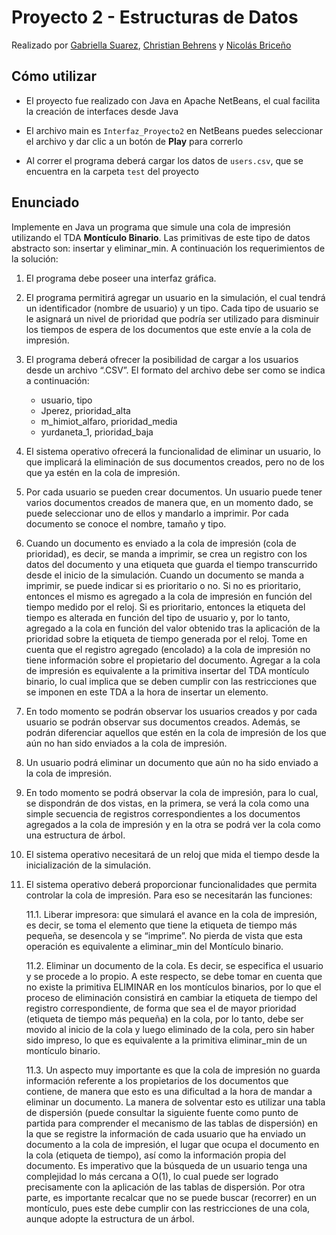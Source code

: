 # Proyecto 2 - Estructuras de Datos

Realizado por [Gabriella Suarez](https://github.com/g-suarez), [Christian Behrens](https://github.com/cbehrensunimet) y [Nicolás Briceño](https://github.com/nicoabb)

## Cómo utilizar

- El proyecto fue realizado con Java en Apache NetBeans, el cual facilita la creación de interfaces desde Java
  
- El archivo main es `Interfaz_Proyecto2` en NetBeans puedes seleccionar el archivo y dar clic a un botón de **Play** para correrlo

- Al correr el programa deberá cargar los datos de `users.csv`, que se encuentra en la carpeta `test` del proyecto

## Enunciado

Implemente en Java un programa que simule una cola de impresión utilizando el TDA **Montículo Binario**.  Las primitivas de este tipo de datos abstracto son: insertar y eliminar_min. A continuación los requerimientos de la solución:

1. El programa debe poseer una interfaz gráfica.

2. El programa permitirá agregar un usuario en la simulación, el cual tendrá un identificador (nombre de usuario) y un tipo. Cada tipo de usuario se le asignará un nivel de prioridad que podría ser utilizado para disminuir los tiempos de espera de los documentos que este envíe a la cola de impresión.

3. El programa deberá ofrecer la posibilidad de cargar a los usuarios desde un archivo “.CSV”. El formato del archivo debe ser como se indica a continuación: 
    - usuario, tipo
    - Jperez, prioridad_alta
    - m_himiot_alfaro, prioridad_media
    - yurdaneta_1, prioridad_baja

4. El sistema operativo ofrecerá la funcionalidad de eliminar un usuario, lo que implicará la eliminación de sus documentos creados, pero no de los que ya estén en la cola de impresión. 

5. Por cada usuario se pueden crear documentos. Un usuario puede tener varios documentos creados de manera que, en un momento dado, se puede seleccionar uno de ellos y mandarlo a imprimir. Por cada documento se conoce el nombre, tamaño y tipo. 

6. Cuando un documento es enviado a la cola de impresión (cola de prioridad), es decir, se manda a imprimir, se crea un registro con los datos del documento y una etiqueta que guarda el tiempo transcurrido desde el inicio de la simulación. Cuando un documento se manda a imprimir, se puede indicar si es prioritario o no. Si no es prioritario, entonces el mismo es agregado a la cola de impresión en función del tiempo medido por el reloj. Si es prioritario, entonces la etiqueta del tiempo es alterada en función del tipo de usuario y, por lo tanto, agregado a la cola en función del valor obtenido tras la aplicación de la prioridad sobre la etiqueta de tiempo generada por el reloj. Tome en cuenta que el registro agregado (encolado) a la cola de impresión no tiene información sobre el propietario del documento. Agregar a la cola de impresión es equivalente a la primitiva insertar del TDA montículo binario, lo cual implica que se deben cumplir con las restricciones que se imponen en este TDA a la hora de insertar un elemento.

7. En todo momento se podrán observar los usuarios creados y por cada usuario se podrán observar sus documentos creados. Además, se podrán diferenciar aquellos que estén en la cola de impresión de los que aún no han sido enviados a la cola de impresión.

8. Un usuario podrá eliminar un documento que aún no ha sido enviado a la cola de impresión.

9. En todo momento se podrá observar la cola de impresión, para lo cual, se dispondrán de dos vistas, en la primera, se verá la cola como una simple secuencia de registros correspondientes a los documentos agregados a la cola de impresión y en la otra se podrá ver la cola como una estructura de árbol.

10. El sistema operativo necesitará de un reloj que mida el tiempo desde la inicialización de la simulación.

11. El sistema operativo deberá proporcionar funcionalidades que permita controlar la cola de impresión. Para eso se necesitarán las funciones:

    11.1. Liberar impresora: que simulará el avance en la cola de impresión, es decir, se toma el elemento que tiene la etiqueta de tiempo más pequeña, se desencola y se “imprime”. No pierda de vista que esta operación es equivalente a eliminar_min del Montículo binario.

    11.2. Eliminar un documento de la cola. Es decir, se especifica el usuario  y se procede a lo propio. A este respecto, se debe tomar en cuenta que no existe la primitiva ELIMINAR en los montículos binarios, por lo que el proceso de eliminación consistirá en cambiar la etiqueta de tiempo del registro correspondiente, de forma que sea el de mayor prioridad (etiqueta de tiempo más pequeña) en la cola, por lo tanto, debe ser movido al inicio de la cola y luego eliminado de la cola, pero sin haber sido impreso, lo que es equivalente a la primitiva eliminar_min de un montículo binario.

    11.3. Un aspecto muy importante es que la cola de impresión no guarda información referente a los propietarios de los documentos que contiene, de manera que esto es una dificultad a la hora de mandar a eliminar un documento. La manera de solventar esto es utilizar una tabla de dispersión (puede consultar la siguiente fuente como punto de partida para comprender el mecanismo de las tablas de dispersión) en la que se registre la información de cada usuario que ha enviado un documento a la cola de impresión, el lugar que ocupa el documento en la cola (etiqueta de tiempo), así como la información propia del documento. Es imperativo que la búsqueda de un usuario tenga una complejidad lo más cercana a O(1), lo cual puede ser logrado precisamente con la aplicación de las tablas de dispersión. Por otra parte, es importante recalcar que no se puede buscar (recorrer) en un montículo, pues este debe cumplir con las restricciones de una cola, aunque adopte la estructura de un árbol. 

